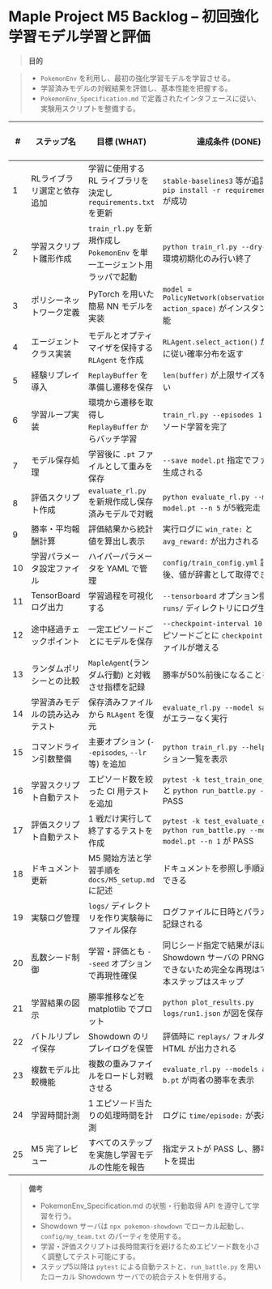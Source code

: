 # Maple Project M5 Backlog – 初回強化学習モデル学習と評価

> **目的**

> - `PokemonEnv` を利用し、最初の強化学習モデルを学習させる。
> - 学習済みモデルの対戦結果を評価し、基本性能を把握する。
> - `PokemonEnv_Specification.md` で定義されたインタフェースに従い、実験用スクリプトを整備する。

| # | ステップ名 | 目標 (WHAT) | 達成条件 (DONE) | テスト内容 (HOW) | 使用技術・ライブラリ (WITH) |
|---|-----------|-------------|----------------|-----------------|----------------------------|
| 1 | RLライブラリ選定と依存追加 | 学習に使用する RL ライブラリを決定し `requirements.txt` を更新 | `stable-baselines3` 等が追記され `pip install -r requirements.txt` が成功 | 依存インストール後、`python -c 'import stable_baselines3'` がエラーなく終了 | pip, stable-baselines3 |
| 2 | 学習スクリプト雛形作成 | `train_rl.py` を新規作成し `PokemonEnv` を単一エージェント用ラッパで起動 | `python train_rl.py --dry-run` が環境初期化のみ行い終了 | Gymnasium, wrappers.SingleAgentCompatibilityWrapper |
| 3 | ポリシーネットワーク定義 | PyTorch を用いた簡易 NN モデルを実装 | `model = PolicyNetwork(observation_space, action_space)` がインスタンス化可能 | PyTorch |
| 4 | エージェントクラス実装 | モデルとオプティマイザを保持する `RLAgent` を作成 | `RLAgent.select_action()` がマスクに従い確率分布を返す | PyTorch, numpy |
| 5 | 経験リプレイ導入 | `ReplayBuffer` を準備し遷移を保存 | `len(buffer)` が上限サイズを超えない | numpy |
| 6 | 学習ループ実装 | 環境から遷移を取得し `ReplayBuffer` からバッチ学習 | `train_rl.py --episodes 1` が1エピソード学習を完了 | asyncio, gymnasium |
| 7 | モデル保存処理 | 学習後に `.pt` ファイルとして重みを保存 | `--save model.pt` 指定でファイルが生成される | PyTorch `torch.save` |
| 8 | 評価スクリプト作成 | `evaluate_rl.py` を新規作成し保存済みモデルで対戦 | `python evaluate_rl.py --model model.pt --n 5` が5戦完走 | PokemonEnv, MapleAgent |
| 9 | 勝率・平均報酬計算 | 評価結果から統計値を算出し表示 | 実行ログに `win_rate:` と `avg_reward:` が出力される | Python logging |
|10| 学習パラメータ設定ファイル | ハイパーパラメータを YAML で管理 | `config/train_config.yml` 読み込み後、値が辞書として取得できる | PyYAML |
|11| TensorBoard ログ出力 | 学習過程を可視化する | `--tensorboard` オプション指定で `runs/` ディレクトリにログ生成 | tensorboardX または SB3 built-in |
|12| 途中経過チェックポイント | 一定エピソードごとにモデルを保存 | `--checkpoint-interval 10` で10エピソードごとに `checkpoints/` にファイルが増える | PyTorch |
|13| ランダムポリシーとの比較 | `MapleAgent`(ランダム行動) と対戦させ指標を記録 | 勝率が50%前後になることを確認 | run_battle.py, numpy |
|14| 学習済みモデルの読み込みテスト | 保存済みファイルから `RLAgent` を復元 | `evaluate_rl.py --model saved.pt` がエラーなく実行 | PyTorch |
|15| コマンドライン引数整備 | 主要オプション (`--episodes`, `--lr` 等) を追加 | `python train_rl.py --help` がオプション一覧を表示 | argparse |
|16| 学習スクリプト自動テスト | エピソード数を絞った CI 用テストを追加 | `pytest -k test_train_one_episode` と `python run_battle.py --n 1` が PASS | pytest, run_battle.py |
|17| 評価スクリプト自動テスト | 1 戦だけ実行して終了するテストを作成 | `pytest -k test_evaluate_once` と `python run_battle.py --model model.pt --n 1` が PASS | pytest, run_battle.py |
|18| ドキュメント更新 | M5 開始方法と学習手順を `docs/M5_setup.md` に記述 | ドキュメントを参照し手順通り実行できる | Markdown |
|19| 実験ログ管理 | `logs/` ディレクトリを作り実験毎にファイル保存 | ログファイルに日時とパラメータが記録される | logging |
|20| 乱数シード制御 | 学習・評価とも `--seed` オプションで再現性確保 | 同じシード指定で結果がほぼ一致。Showdown サーバの PRNG は制御できないため完全な再現はできず、本ステップはスキップ | numpy RNG |
|21| 学習結果の図示 | 勝率推移などを matplotlib でプロット | `python plot_results.py logs/run1.json` が図を保存 | matplotlib |
|22| バトルリプレイ保存 | Showdown のリプレイログを保管 | 評価時に `replays/` フォルダへ HTML が出力される | poke-env `save_replay` |
|23| 複数モデル比較機能 | 複数の重みファイルをロードし対戦させる | `evaluate_rl.py --models a.pt b.pt` が両者の勝率を表示 | Python CLI |
|24| 学習時間計測 | 1 エピソード当たりの処理時間を計測 | ログに `time/episode:` が表示される | time, logging |
|25| M5 完了レビュー | すべてのステップを実施し学習モデルの性能を報告 | 指定テストが PASS し、勝率レポートを提出 | 総合確認 |

> **備考**
> - PokemonEnv_Specification.md の状態・行動取得 API を遵守して学習を行う。
> - Showdown サーバは `npx pokemon-showdown` でローカル起動し、`config/my_team.txt` のパーティを使用する。
> - 学習・評価スクリプトは長時間実行を避けるためエピソード数を小さく調整してテスト可能にする。
> - ステップ5以降は `pytest` による自動テストと、`run_battle.py` を用いたローカル Showdown サーバでの統合テストを併用する。
